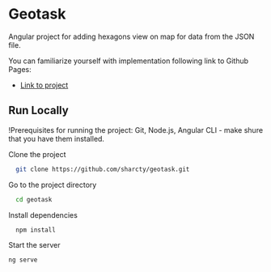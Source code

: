 # Geotask

Angular project for adding hexagons view on map for data from the JSON file.

You can familiarize yourself with implementation following link to Github Pages:
 - [Link to project](https://sharcty.github.io/geotask/)

## Run Locally
!Prerequisites for running the project: Git, Node.js, Angular CLI - make shure that you have them installed. 

Clone the project

```bash
  git clone https://github.com/sharcty/geotask.git
```

Go to the project directory

```bash
  cd geotask
```

Install dependencies

```bash
  npm install
```

Start the server

```bash
ng serve
```

